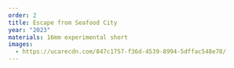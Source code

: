 ```yaml
---
order: 2
title: Escape from Seafood City
year: "2023"
materials: 16mm experimental short
images:
  - https://ucarecdn.com/847c1757-f36d-4539-8994-5dffac548e70/
---
```

